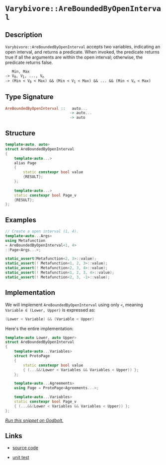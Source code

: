 <!-- Copyright 2024 Feng Mofan
SPDX-License-Identifier: Apache-2.0 -->

# `Varybivore::AreBoundedByOpenInterval`

## Description

`Varybivore::AreBoundedByOpenInterval` accepts two variables, indicating an open interval, and returns a predicate.
When invoked, the predicate returns true if all the arguments are within the open interval;
otherwise, the predicate returns false.

<pre><code>   Min, Max
-> V<sub>0</sub>, V<sub>1</sub>, ..., V<sub>n</sub>
-> (Min &lt; V<sub>0</sub> &lt; Max) && (Min &lt; V<sub>1</sub> &lt; Max) && ... && (Min &lt; V<sub>n</sub> &lt; Max)</code></pre>

## Type Signature

```Haskell
AreBoundedByOpenInterval ::   auto...
                             -> auto...
                             -> auto
```

## Structure

```C++
template<auto, auto>
struct AreBoundedByOpenInterval
{
    template<auto...>
    alias Page
    {
        static constexpr bool value
        {RESULT};
    };
    
    template<auto...>
    static constexpr bool Page_v
    {RESULT};
};
```

## Examples

```C++
// Create a open interval (1, 4).
template<auto...Args>
using Metafunction
= AreBoundedByOpenInterval<1, 4>
::Page<Args...>;

static_assert(Metafunction<2, 3>::value);
static_assert(! Metafunction<1, 2, 3>::value);
static_assert(! Metafunction<2, 3, 4>::value);
static_assert(! Metafunction<1, 2, 3, 4>::value);
static_assert(! Metafunction<2, 3, -1>::value);
```

## Implementation

We will implement `AreBoundedByOpenInterval` using only `<`, meaning <code>Variable &in; (Lower, Upper)</code> is expressed as:

```C++
(Lower < Variable) && (Variable < Upper)
```

Here's the entire implementation:

```C++
template<auto Lower, auto Upper>
struct AreBoundedByOpenInterval
{
    template<auto...Variables>
    struct ProtoPage
    {
        static constexpr bool value
        { (...&&(Lower < Variables && Variables < Upper)) };
    };

    template<auto...Agreements>
    using Page = ProtoPage<Agreements...>;

    template<auto...Variables>
    static constexpr bool Page_v 
    { (...&&(Lower < Variables && Variables < Upper)) };
};
```

[*Run this snippet on Godbolt.*](https://godbolt.org/#z:OYLghAFBqd5QCxAYwPYBMCmBRdBLAF1QCcAaPECAMzwBtMA7AQwFtMQByARg9KtQYEAysib0QXACx8BBAKoBnTAAUAHpwAMvAFYTStJg1DIApACYAQuYukl9ZATwDKjdAGFUtAK4sGISQAcpK4AMngMmAByPgBGmMQgAMyJpAAOqAqETgwe3r7%2BQemZjgJhEdEscQnJtpj2JQxCBEzEBLk%2BfoG19dlNLQRlUbHxSSkKza3t%2BV3j/YMVVaMAlLaoXsTI7BwEmCypBjsmiW5MXkQA1CGoAO7xpOenF3KpqfFH2CYaAILjxF4O5y%2BxEwFjWDCw6AsAE8APKvBgASUE8QAbmJPl8TAB2Kzfc74847PYHTBHE5nVAAOmpADUWngmDF6Ap3hiCedfv8COdlMRUERlExgKS8QTsbivuz2bNHMhzmgGONMKpUsRzjFUJ5zmjvCLJVL8eLzhBqZTzAA2C0QK63NVk8504gMpmYBTnC0Wh30xnM93Hc7PV7EJZLd1YgAiRwl7OxkcSErZBKJ%2ByYh2Ojyp1K%2BwGBu0YBBZiQ%2BovxXkyRh5QswfvDPL5AqrZOzubYggUptZ8YxifxyZJZIzpsdzuZrJLHOasvlAiVKrVGq1guFAH0Ue7x0aTdSPWZzdabvE/W4vU6fa73bvPcOz277YH4iGw3GExGo93vgB6ABUP9/f4/GLfj%2BAAq2BCMBv4AZ%2Bf4wV%2BUGYp%2BH7nG4wKptWTDnKg8LnOEOzEDqxpcPckhLGa3x9mhA4UqaQLAIWxZfGW4TAOcACymDNFQXgMA42TdoktZAiCYIQtCcKMEieE6mSRHnJIY5fCAIBLqSxy0e225Fm%2B3wYjKeDIMuTAKEorQQOxnHcbxAhkmY9yJO8Sk6l4mBLNpPyTvphnGfEBAQGAYBsRxTBcTxDQyfctnnPZRaOWIzmuV23x6QZRkmb5/mBRZoV8cckUpHJDkgE5LluclXlpX5AXmcFllhccsl5cRhXFQlEplalPmVZlNXZdZuV2fcAC0XDNXFJXxhwKy0JwACsvB%2BBwWikKgnBuNY1gcmsGzVuYiQ8KQBCaJNKwANYgDNZiUliZiBAEM0aAAnBdGjmgEKTTRwki8CwEgaBopALUtK0cLwCggP9h2LZNpBwLAMCICAawEKkZzkJQaB7HQ8SRKwWyqAE5qDeakjnMAyBylIlJmLwmD4EQTroHo/CCCIYjsFIMiCIoKjqFDpC6ER1zEEwqScDwU2zfNR3LZwMJnCj3KoFQ5z44TxOk%2BT5yU2YxoeJj9B2mYe1LLwkNaCsEBIBjqRY2QFAQNbtsgMAUi2TQtB4WDEAxNLMThC0UJi7wfvMMQsIxNomAOEHpAY62BAwgwtCB3zWAxF4wAnLQtBg9wvBYCwhjAOIqd4MCvEoq60vKlHZxbPtuF1NLtB4DEwthx4WDSwQTo/XnpCV8QGpKOGuxFy3RhHSsVAGHRNJ4Jg1ziQt%2B3M8IojiBza/c2o0sC/oRcoOtlj6K3YOQCsWENLng3jOgRzhqYljWGYQODwzVcX90UcNC44JTH4IioRwhDEqCMIiRQsgCAAXoSBDR5jDASEROwP9egTDaJ4DoegUFWUaOghBYCkG2HQTA5B%2BCQELHASsBQW1NgSAlhwOaANpbAxVgTImJMyYU0kFTY0uBCAkAvMbU2U8VgIEwEwLACQICnX8IkSkD1EhYkkBoSQN1zR/RmuaB6%2BhOBfVID9PalJzRcFeg9AIpiZqSC4DNRR5pmF82BqDcGB0p4w3hpbRG8tUb20dgbHGbBOAtBYCiLEg0MLIAMBWLgD1KRcEpEtWmAiGZM1kKzTe0ht5KF3nzXQtkhYiyDgwphgNeDAzlsjM4mFlbBNCeE%2BUUSWIxLiQk3WqB9aHl2mYE2rioYWytu0m2Bs0YO0GU7WpYTIlFxiVwf67tPaUB9nzEOAcY4rLDjCCOP8Y5x3zInZO0s04ZyzjnGOBdx5bCWvgcujhK650SaoWuOwY6Nw%2BktFubcA6d0uabXuMdB7D0wKPQuRgJ6gD6XwWeCh56L2XjHNe6T2aZNkDvXmS08kH0nk/KwJ8PnnxkctVI19OC3wIPfAS2KX5v3iB/fF1C6ioOcBAVwpDgjggIYsCBGQoE5EwfkLlxRsgcvAd/XBfRJh8sAaKho4qBgUMQdgkhkrFVzHlYQ%2Bhqx1h0K4MUqWjjOAPGICEsJETGla1ifEjQfC6aCN2jqkRfSxESKkZQBh%2BjDGxNUViWxWIsSJDUZIYmRFSkyxBrYFxZtoawwRkjBWIy/HY1xkEo16sWAKBRHKFEzSSTjBpjalJREEUbyRZzeQ2S0U6CSKQApos866ocUDWW3jFY1JTSTNNGbtTZrQuMNpHTDbJB6ZG/pKAxnDN8WOkYGaXirhicuHNBBDJtr4HQBZ3tfb%2BzDmszd4dI7R37rswQ%2ByU5XMwOnTOYhTn93OaCn5pBrmoLudXR5yA64vORG83gHz25Qm%2Bd3P5/cAUZCBWPUFzE3EzyFNCheS94TwrScWiQyKublr3lWxpR9n64rPvAS%2BRLsi5w/HfTDOKLCvzKe/PAWA6XSuyH/dwyqgHsrVZytI3KGisrgUKljIqcEyqVXkKVfG0GqvKAqsh/RWWzFaMKpB1DaHs3rSG1hwTU3pszd2nYvaID8PpkI%2B1vTzZOskSMAlH13UgDMLE5IM17rWL%2BskLEr0G1lM4M4iGojSBnUkFiKm3quBSAel6xRXAsS6I4IkPVjaw3DoYdTFzoaHVGYHvETIzhJBAA)

## Links

- [source code](../../../../conceptrodon/varybivore/are_bounded_by_open_interval.hpp)

- [unit test](../../../../tests/unit/varybivore/are_bounded_by_open_interval.test.hpp)
